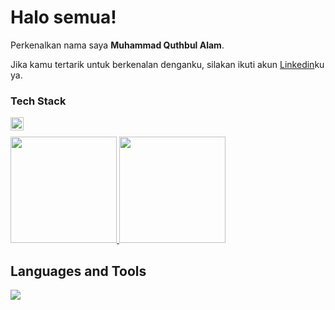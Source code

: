 # Halo semua! 

Perkenalkan nama saya **Muhammad Quthbul Alam**.<br>

Jika kamu tertarik untuk berkenalan denganku, silakan ikuti akun [Linkedin](https://www.linkedin.com/in/muhammad-quthbul-alam-a46933283/)ku ya.

### Tech Stack
  <a href="#"><img align="left" alt="JavaScript" title="JavaScript" width="21px" src="https://upload.wikimedia.org/wikipedia/commons/9/99/Unofficial_JavaScript_logo_2.svg" /></a><br>

<p align="left">
<a href="https://github.com/MuhammadQuthbulAlam">
  <img height="170em" src="https://github-readme-stats-eight-theta.vercel.app/api?username=MuhammadQuthbulAlam&show_icons=true&theme=algolia&include_all_commits=true&count_private=true"/>
  <img height="170em" src="https://github-readme-stats-eight-theta.vercel.app/api/top-langs/?username=MuhammadQuthbulAlam&layout=compact&theme=algolia"/>
</a>
</p>

## Languages and Tools

<p align="left"> <a href="https://github.com/thinkright20"><img src="https://skillicons.dev/icons?i=vscode,github,css,html,js"> </a> </p>
